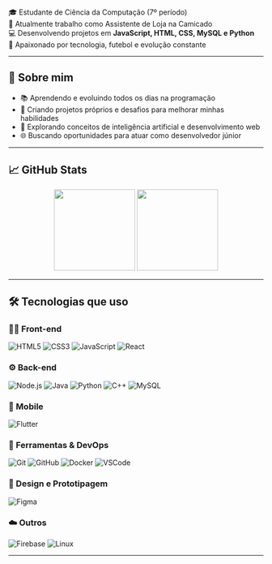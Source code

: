 
🎓 Estudante de Ciência da Computação (7º período)  
🛒 Atualmente trabalho como Assistente de Loja na Camicado  
💻 Desenvolvendo projetos em **JavaScript, HTML, CSS, MySQL e Python**  
📱 Apaixonado por tecnologia, futebol e evolução constante

---

## 🚀 Sobre mim
- 📚 Aprendendo e evoluindo todos os dias na programação
- 🔨 Criando projetos próprios e desafios para melhorar minhas habilidades
- 🧠 Explorando conceitos de inteligência artificial e desenvolvimento web
- 🌐 Buscando oportunidades para atuar como desenvolvedor júnior

---

## 📈 GitHub Stats

<div align="center">
  <img height="160em" src="https://github-readme-stats.vercel.app/api?username=renanmilanez&show_icons=true&theme=dark&include_all_commits=true&count_private=true"/>
  <img height="160em" src="https://github-readme-stats.vercel.app/api/top-langs/?username=renanmilanez&layout=compact&langs_count=7&theme=dark"/>
</div>

---

## 🛠️ Tecnologias que uso

### 👨‍💻 Front-end
![HTML5](https://img.shields.io/badge/-HTML5-%23E34F26?style=flat-square&logo=html5&logoColor=white) ![CSS3](https://img.shields.io/badge/-CSS3-%231572B6?style=flat-square&logo=css3&logoColor=white) ![JavaScript](https://img.shields.io/badge/-JavaScript-%23F7DF1E?style=flat-square&logo=javascript&logoColor=black) ![React](https://img.shields.io/badge/-React-%2361DAFB?style=flat-square&logo=react&logoColor=black)

### ⚙️ Back-end
![Node.js](https://img.shields.io/badge/-Node.js-%23339933?style=flat-square&logo=node.js&logoColor=white) ![Java](https://img.shields.io/badge/-Java-%23ED8B00?style=flat-square&logo=java&logoColor=white) ![Python](https://img.shields.io/badge/-Python-%233776AB?style=flat-square&logo=python&logoColor=white) ![C++](https://img.shields.io/badge/-C++-%2300599C?style=flat-square&logo=c%2B%2B&logoColor=white) ![MySQL](https://img.shields.io/badge/-MySQL-%2300f?style=flat-square&logo=mysql&logoColor=white)

### 📱 Mobile
![Flutter](https://img.shields.io/badge/-Flutter-%2302569B?style=flat-square&logo=flutter&logoColor=white)

### 🧰 Ferramentas & DevOps
![Git](https://img.shields.io/badge/-Git-%23F05033?style=flat-square&logo=git&logoColor=white) ![GitHub](https://img.shields.io/badge/-GitHub-%23121011?style=flat-square&logo=github&logoColor=white) ![Docker](https://img.shields.io/badge/-Docker-%232496ED?style=flat-square&logo=docker&logoColor=white) ![VSCode](https://img.shields.io/badge/-VSCode-%23007ACC?style=flat-square&logo=visual-studio-code&logoColor=white)

### 🎨 Design e Prototipagem
![Figma](https://img.shields.io/badge/-Figma-%23F24E1E?style=flat-square&logo=figma&logoColor=white)

### ☁️ Outros
![Firebase](https://img.shields.io/badge/-Firebase-%23FFCA28?style=flat-square&logo=firebase&logoColor=black) ![Linux](https://img.shields.io/badge/-Linux-%23FCC624?style=flat-square&logo=linux&logoColor=black)


---
